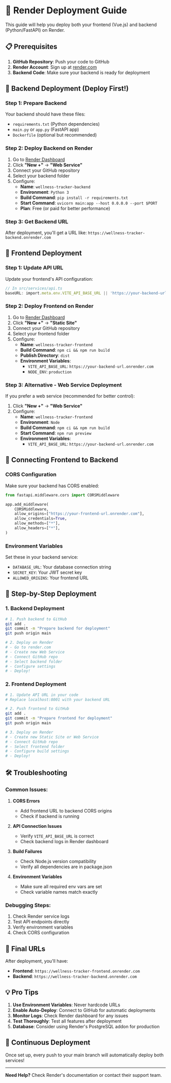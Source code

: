 # 🚀 Render Deployment Guide

This guide will help you deploy both your frontend (Vue.js) and backend (Python/FastAPI) on Render.

## 📋 Prerequisites

1. **GitHub Repository**: Push your code to GitHub
2. **Render Account**: Sign up at [render.com](https://render.com)
3. **Backend Code**: Make sure your backend is ready for deployment

## 🔧 Backend Deployment (Deploy First!)

### Step 1: Prepare Backend
Your backend should have these files:
- `requirements.txt` (Python dependencies)
- `main.py` or `app.py` (FastAPI app)
- `Dockerfile` (optional but recommended)

### Step 2: Deploy Backend on Render
1. Go to [Render Dashboard](https://dashboard.render.com)
2. Click **"New +"** → **"Web Service"**
3. Connect your GitHub repository
4. Select your backend folder
5. Configure:
   - **Name**: `wellness-tracker-backend`
   - **Environment**: `Python 3`
   - **Build Command**: `pip install -r requirements.txt`
   - **Start Command**: `uvicorn main:app --host 0.0.0.0 --port $PORT`
   - **Plan**: Free (or paid for better performance)

### Step 3: Get Backend URL
After deployment, you'll get a URL like:
`https://wellness-tracker-backend.onrender.com`

## 🎨 Frontend Deployment

### Step 1: Update API URL
Update your frontend's API configuration:

```typescript
// In src/services/api.ts
baseURL: import.meta.env.VITE_API_BASE_URL || 'https://your-backend-url.onrender.com'
```

### Step 2: Deploy Frontend on Render
1. Go to [Render Dashboard](https://dashboard.render.com)
2. Click **"New +"** → **"Static Site"**
3. Connect your GitHub repository
4. Select your frontend folder
5. Configure:
   - **Name**: `wellness-tracker-frontend`
   - **Build Command**: `npm ci && npm run build`
   - **Publish Directory**: `dist`
   - **Environment Variables**:
     - `VITE_API_BASE_URL`: `https://your-backend-url.onrender.com`
     - `NODE_ENV`: `production`

### Step 3: Alternative - Web Service Deployment
If you prefer a web service (recommended for better control):

1. Click **"New +"** → **"Web Service"**
2. Configure:
   - **Name**: `wellness-tracker-frontend`
   - **Environment**: `Node`
   - **Build Command**: `npm ci && npm run build`
   - **Start Command**: `npm run preview`
   - **Environment Variables**:
     - `VITE_API_BASE_URL`: `https://your-backend-url.onrender.com`

## 🔗 Connecting Frontend to Backend

### CORS Configuration
Make sure your backend has CORS enabled:

```python
from fastapi.middleware.cors import CORSMiddleware

app.add_middleware(
    CORSMiddleware,
    allow_origins=["https://your-frontend-url.onrender.com"],
    allow_credentials=True,
    allow_methods=["*"],
    allow_headers=["*"],
)
```

### Environment Variables
Set these in your backend service:
- `DATABASE_URL`: Your database connection string
- `SECRET_KEY`: Your JWT secret key
- `ALLOWED_ORIGINS`: Your frontend URL

## 📝 Step-by-Step Deployment

### 1. Backend Deployment
```bash
# 1. Push backend to GitHub
git add .
git commit -m "Prepare backend for deployment"
git push origin main

# 2. Deploy on Render
# - Go to render.com
# - Create new Web Service
# - Connect GitHub repo
# - Select backend folder
# - Configure settings
# - Deploy!
```

### 2. Frontend Deployment
```bash
# 1. Update API URL in your code
# Replace localhost:8001 with your backend URL

# 2. Push frontend to GitHub
git add .
git commit -m "Prepare frontend for deployment"
git push origin main

# 3. Deploy on Render
# - Create new Static Site or Web Service
# - Connect GitHub repo
# - Select frontend folder
# - Configure build settings
# - Deploy!
```

## 🛠️ Troubleshooting

### Common Issues:

1. **CORS Errors**
   - Add frontend URL to backend CORS origins
   - Check if backend is running

2. **API Connection Issues**
   - Verify `VITE_API_BASE_URL` is correct
   - Check backend logs in Render dashboard

3. **Build Failures**
   - Check Node.js version compatibility
   - Verify all dependencies are in package.json

4. **Environment Variables**
   - Make sure all required env vars are set
   - Check variable names match exactly

### Debugging Steps:
1. Check Render service logs
2. Test API endpoints directly
3. Verify environment variables
4. Check CORS configuration

## 🎯 Final URLs

After deployment, you'll have:
- **Frontend**: `https://wellness-tracker-frontend.onrender.com`
- **Backend**: `https://wellness-tracker-backend.onrender.com`

## 💡 Pro Tips

1. **Use Environment Variables**: Never hardcode URLs
2. **Enable Auto-Deploy**: Connect to GitHub for automatic deployments
3. **Monitor Logs**: Check Render dashboard for any issues
4. **Test Thoroughly**: Test all features after deployment
5. **Database**: Consider using Render's PostgreSQL addon for production

## 🔄 Continuous Deployment

Once set up, every push to your main branch will automatically deploy both services!

---

**Need Help?** Check Render's documentation or contact their support team.
